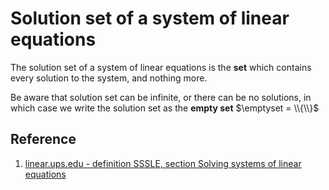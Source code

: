 # Solution set of a system of linear equations

The solution set of a system of linear equations is the **set** which contains every solution to the system, and nothing more.

Be aware that solution set can be infinite, or there can be no solutions, in which case we write the solution set as the **empty set**
$\emptyset = \\{\\}$

## Reference

1. [linear.ups.edu - definition SSSLE, section Solving systems of linear equations](http://linear.ups.edu/html/section-SSLE.html)